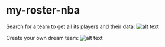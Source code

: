 # my-roster-nba
Search for a team to get all its players and their data:
![alt text](https://github.com/tzlilhaim/my-roster-nba/blob/master/dream-team.png?raw=true)

Create your own dream team:
![alt text](https://github.com/tzlilhaim/my-roster-nba/blob/master/lakers-team.png?raw=true)
